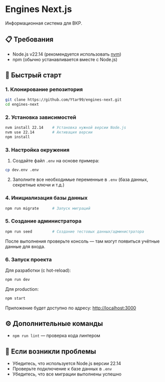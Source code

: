 # Engines Next.js

Информационная система для ВКР.

## 📋 Требования

- Node.js v22.14 (рекомендуется использовать [nvm](https://github.com/nvm-sh/nvm))
- npm (обычно устанавливается вместе с Node.js)

## 🚀 Быстрый старт

### 1. Клонирование репозитория

```bash
git clone https://github.com/Ytar99/engines-next.git
cd engines-next
```

### 2. Установка зависимостей

```bash
nvm install 22.14    # Установка нужной версии Node.js
nvm use 22.14        # Активация версии
npm install
```

### 3. Настройка окружения

1. Создайте файл `.env` на основе примера:

```bash
cp dev.env .env
```

2. Заполните все необходимые переменные в `.env` (база данных, секретные ключи и т.д.)

### 4. Инициализация базы данных

```bash
npm run migrate      # Запуск миграций
```

### 5. Создание администратора

```bash
npm run seed         # Создание тестовых данных/администратора
```

После выполнения проверьте консоль — там могут появиться учётные данные для входа.

### 6. Запуск проекта

Для разработки (с hot-reload):

```bash
npm run dev
```

Для production:

```bash
npm start
```

Приложение будет доступно по адресу: [http://localhost:3000](http://localhost:3000)

## ⚙️ Дополнительные команды

- `npm run lint` — проверка кода линтером

## 🔧 Если возникли проблемы

- Убедитесь, что используется Node.js версии 22.14
- Проверьте подключение к базе данных в `.env`
- Убедитесь, что все миграции выполнены успешно
